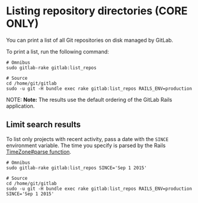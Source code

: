 # Listing repository directories **(CORE ONLY)**

You can print a list of all Git repositories on disk managed by GitLab.

To print a list, run the following command:

```shell
# Omnibus
sudo gitlab-rake gitlab:list_repos

# Source
cd /home/git/gitlab
sudo -u git -H bundle exec rake gitlab:list_repos RAILS_ENV=production
```

NOTE: **Note:**
The results use the default ordering of the GitLab Rails application.

## Limit search results

To list only projects with recent activity, pass a date with the `SINCE` environment variable. The
time you specify is parsed by the Rails [TimeZone#parse function](https://api.rubyonrails.org/classes/ActiveSupport/TimeZone.html#method-i-parse).

```shell
# Omnibus
sudo gitlab-rake gitlab:list_repos SINCE='Sep 1 2015'

# Source
cd /home/git/gitlab
sudo -u git -H bundle exec rake gitlab:list_repos RAILS_ENV=production SINCE='Sep 1 2015'
```
